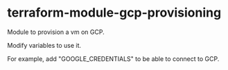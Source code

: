 terraform-module-gcp-provisioning
==========================

Module to provision a vm on GCP.

Modify variables to use it.

For example, add "GOOGLE_CREDENTIALS" to be able to connect to GCP.




